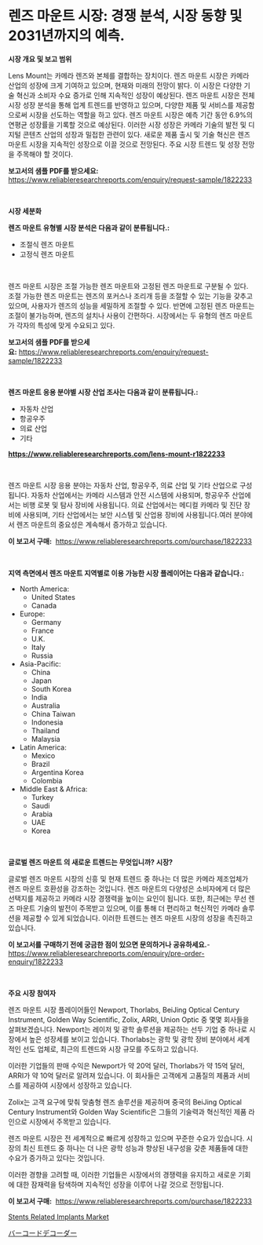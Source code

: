 <p><h1>렌즈 마운트 시장: 경쟁 분석, 시장 동향 및 2031년까지의 예측.</h1></p><p><strong>시장 개요 및 보고 범위</strong></p>
<p><p>Lens Mount는 카메라 렌즈와 본체를 결합하는 장치이다. 렌즈 마운트 시장은 카메라 산업의 성장에 크게 기여하고 있으며, 현재와 미래의 전망이 밝다. 이 시장은 다양한 기술 혁신과 소비자 수요 증가로 인해 지속적인 성장이 예상된다. 렌즈 마운트 시장은 전체 시장 성장 분석을 통해 업계 트렌드를 반영하고 있으며, 다양한 제품 및 서비스를 제공함으로써 시장을 선도하는 역할을 하고 있다. 렌즈 마운트 시장은 예측 기간 동안 6.9%의 연평균 성장률을 기록할 것으로 예상된다. 이러한 시장 성장은 카메라 기술의 발전 및 디지털 콘텐츠 산업의 성장과 밀접한 관련이 있다. 새로운 제품 출시 및 기술 혁신은 렌즈 마운트 시장을 지속적인 성장으로 이끌 것으로 전망된다. 주요 시장 트렌드 및 성장 전망을 주목해야 할 것이다.</p></p>
<p><strong>보고서의 샘플 PDF를 받으세요:</strong> <a href="https://www.reliableresearchreports.com/enquiry/request-sample/1822233">https://www.reliableresearchreports.com/enquiry/request-sample/1822233</a></p>
<p>&nbsp;</p>
<p><strong>시장 세분화</strong></p>
<p><strong>렌즈 마운트 유형별 시장 분석은 다음과 같이 분류됩니다.:</strong></p>
<p><ul><li>조절식 렌즈 마운트</li><li>고정식 렌즈 마운트</li></ul></p>
<p>&nbsp;</p>
<p><p>렌즈 마운트 시장은 조절 가능한 렌즈 마운트와 고정된 렌즈 마운트로 구분될 수 있다. 조절 가능한 렌즈 마운트는 렌즈의 포커스나 조리개 등을 조절할 수 있는 기능을 갖추고 있으며, 사용자가 렌즈의 성능을 세밀하게 조절할 수 있다. 반면에 고정된 렌즈 마운트는 조절이 불가능하며, 렌즈의 설치나 사용이 간편하다. 시장에서는 두 유형의 렌즈 마운트가 각자의 특성에 맞게 수요되고 있다.</p></p>
<p><strong>보고서의 샘플 PDF를 받으세요:</strong>&nbsp;<a href="https://www.reliableresearchreports.com/enquiry/request-sample/1822233">https://www.reliableresearchreports.com/enquiry/request-sample/1822233</a></p>
<p>&nbsp;</p>
<p><strong> 렌즈 마운트 응용 분야별 시장 산업 조사는 다음과 같이 분류됩니다.:</strong></p>
<p><ul><li>자동차 산업</li><li>항공우주</li><li>의료 산업</li><li>기타</li></ul></p>
<p><strong><a href="https://www.reliableresearchreports.com/lens-mount-r1822233">https://www.reliableresearchreports.com/lens-mount-r1822233</a></strong></p>
<p>&nbsp;</p>
<p><p>렌즈 마운트 시장 응용 분야는 자동차 산업, 항공우주, 의료 산업 및 기타 산업으로 구성됩니다. 자동차 산업에서는 카메라 시스템과 안전 시스템에 사용되며, 항공우주 산업에서는 비행 로봇 및 탐사 장비에 사용됩니다. 의료 산업에서는 메디컬 카메라 및 진단 장비에 사용되며, 기타 산업에서는 보안 시스템 및 산업용 장비에 사용됩니다.여러 분야에서 렌즈 마운트의 중요성은 계속해서 증가하고 있습니다.</p></p>
<p><strong>이 보고서 구매:</strong>&nbsp; <a href="https://www.reliableresearchreports.com/purchase/1822233">https://www.reliableresearchreports.com/purchase/1822233</a></p>
<p>&nbsp;</p>
<p><strong>지역 측면에서 렌즈 마운트 지역별로 이용 가능한 시장 플레이어는 다음과 같습니다.:</strong></p>
<p><ul>
    <li>
        North America:
        <ul>
            <li>United States</li>
            <li>Canada</li>
        </ul>
    </li>
    <li>
        Europe:
        <ul>
            <li>Germany</li>
            <li>France</li>
            <li>U.K.</li>
            <li>Italy</li>
            <li>Russia</li>
        </ul>
    </li>
    <li>
        Asia-Pacific:
        <ul>
            <li>China</li>
            <li>Japan</li>
            <li>South Korea</li>
            <li>India</li>
            <li>Australia</li>
            <li>China Taiwan</li>
            <li>Indonesia</li>
            <li>Thailand</li>
            <li>Malaysia</li>
        </ul>
    </li>
    <li>
        Latin America:
        <ul>
            <li>Mexico</li>
            <li>Brazil</li>
            <li>Argentina Korea</li>
            <li>Colombia</li>
        </ul>
    </li>
    <li>
        Middle East & Africa:
        <ul>
            <li>Turkey</li>
            <li>Saudi</li>
            <li>Arabia</li>
            <li>UAE</li>
            <li>Korea</li>
        </ul>
    </li>
    </ul></p>
<p>&nbsp;</p>
<p><strong>글로벌 렌즈 마운트 의 새로운 트렌드는 무엇입니까? 시장?</strong></p>
<p><p>글로벌 렌즈 마운트 시장의 신흥 및 현재 트렌드 중 하나는 더 많은 카메라 제조업체가 렌즈 마운트 호환성을 강조하는 것입니다. 렌즈 마운트의 다양성은 소비자에게 더 많은 선택지를 제공하고 카메라 시장 경쟁력을 높이는 요인이 됩니다. 또한, 최근에는 무선 렌즈 마운트 기술의 발전이 주목받고 있으며, 이를 통해 더 편리하고 혁신적인 카메라 솔루션을 제공할 수 있게 되었습니다. 이러한 트렌드는 렌즈 마운트 시장의 성장을 촉진하고 있습니다.</p></p>
<p><strong>이 보고서를 구매하기 전에 궁금한 점이 있으면 문의하거나 공유하세요.</strong>- <a href="https://www.reliableresearchreports.com/enquiry/pre-order-enquiry/1822233">https://www.reliableresearchreports.com/enquiry/pre-order-enquiry/1822233</a></p>
<p>&nbsp;</p>
<p><strong>주요 시장 참여자</strong></p>
<p><p>렌즈 마운트 시장 플레이어들인 Newport, Thorlabs, BeiJing Optical Century Instrument, Golden Way Scientific, Zolix, ARRI, Union Optic 중 몇몇 회사들을 살펴보겠습니다. Newport는 레이저 및 광학 솔루션을 제공하는 선두 기업 중 하나로 시장에서 높은 성장세를 보이고 있습니다. Thorlabs는 광학 및 광학 장비 분야에서 세계적인 선도 업체로, 최근의 트렌드와 시장 규모를 주도하고 있습니다.</p><p>이러한 기업들의 판매 수익은 Newport가 약 20억 달러, Thorlabs가 약 15억 달러, ARRI가 약 10억 달러로 알려져 있습니다. 이 회사들은 고객에게 고품질의 제품과 서비스를 제공하여 시장에서 성장하고 있습니다. </p><p>Zolix는 고객 요구에 맞춰 맞춤형 렌즈 솔루션을 제공하며 중국의 BeiJing Optical Century Instrument와 Golden Way Scientific은 그들의 기술력과 혁신적인 제품 라인으로 시장에서 주목받고 있습니다.</p><p>렌즈 마운트 시장은 전 세계적으로 빠르게 성장하고 있으며 꾸준한 수요가 있습니다. 시장의 최신 트렌드 중 하나는 더 나은 광학 성능과 향상된 내구성을 갖춘 제품들에 대한 수요가 증가하고 있다는 것입니다.</p><p>이러한 경향을 고려할 때, 이러한 기업들은 시장에서의 경쟁력을 유지하고 새로운 기회에 대한 잠재력을 탐색하며 지속적인 성장을 이루어 나갈 것으로 전망됩니다.</p></p>
<p><strong>이 보고서 구매:</strong>&nbsp;&nbsp;<a href="https://www.reliableresearchreports.com/purchase/1822233">https://www.reliableresearchreports.com/purchase/1822233</a></p>
<p><p><a href="https://skillful-vermicelli-b89.notion.site/Stents-Related-Implants-Market-Insight-Market-Trends-Growth-Forecasted-from-2024-TO-2031-daee9c17c2344b71bbe14554a0a7945e">Stents Related Implants Market</a></p><p><a href="https://github.com/mreklxf44233/Market-Research-Report-List-1/blob/main/399138133014.md">バーコードデコーダー</a></p></p>